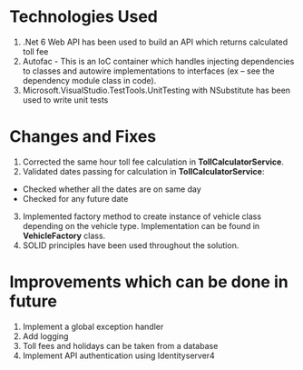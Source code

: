 # Technologies Used

1.	.Net 6 Web API has been used to build an API which returns calculated toll fee
2.	Autofac - This is an IoC container which handles injecting dependencies to classes and autowire implementations to interfaces (ex – see the dependency module class in code).
3.	Microsoft.VisualStudio.TestTools.UnitTesting with NSubstitute has been used to write unit tests 

# Changes and Fixes

1.	Corrected the same hour toll fee calculation in **TollCalculatorService**.
2.	Validated dates passing for calculation in **TollCalculatorService**:
   -  Checked whether all the dates are on same day 
   -	Checked for any future date
3.	Implemented factory method to create instance of vehicle class depending on the vehicle type. Implementation can be found in **VehicleFactory** class.
4.	SOLID principles have been used throughout the solution.

# Improvements which can be done in future

1.	Implement a global exception handler
2.	Add logging
3.	Toll fees and holidays can be taken from a database
4.	Implement API authentication using Identityserver4 
